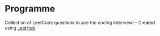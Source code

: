 # Programme
Collection of LeetCode questions to ace the coding interview! - Created using [LeetHub](https://github.com/QasimWani/LeetHub)
